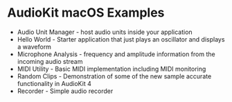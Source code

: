 # AudioKit macOS Examples

* Audio Unit Manager - host audio units inside your application
* Hello World - Starter application that just plays an oscillator and displays a waveform
* Microphone Analysis - frequency and amplitude information from the incoming audio stream
* MIDI Utility - Basic MIDI implementation including MIDI monitoring
* Random Clips - Demonstration of some of the new sample accurate functionality in AudioKit 4
* Recorder - Simple audio recorder
